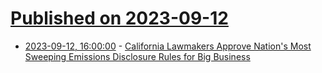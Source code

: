 # [Published on 2023-09-12](index.md)

* [2023-09-12, 16:00:00](https://news.slashdot.org/story/23/09/12/1456243/california-lawmakers-approve-nations-most-sweeping-emissions-disclosure-rules-for-big-business?utm_source=rss1.0mainlinkanon&utm_medium=feed) - [California Lawmakers Approve Nation's Most Sweeping Emissions Disclosure Rules for Big Business](https://news.slashdot.org/story/23/09/12/1456243/california-lawmakers-approve-nations-most-sweeping-emissions-disclosure-rules-for-big-business?utm_source=rss1.0mainlinkanon&utm_medium=feed)
